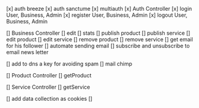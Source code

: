 
[x] auth breeze
[x] auth sanctume
[x] multiauth
[x] Auth Controller
[x] login User, Business, Admin
[x] register User, Business, Admin
[x] logout User, Business, Admin

[] Business Controller
[] edit
[] stats
[] publish product
[] publish service
[] edit product
[] edit service
[] remove product
[] remove service
[] get email for his follower
[] automate sending email
[] subscribe and unsubscribe to email news letter

[] add to dns a key for avoiding spam
[] mail chimp

[] Product Controller
[] getProduct

[] Service Controller
[] getService

[] add data collection as cookies
[]
